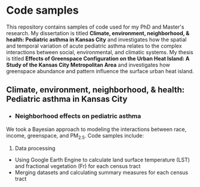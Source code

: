 # Code samples

This repository contains samples of code used for my PhD and Master's research. My dissertation is titled **Climate, environment, neighborhood, & health: Pediatric asthma in Kansas City** and investigates how the spatial and temporal variation of acute pediatric asthma relates to the complex interactions between social, environmental, and climatic systems. My thesis is titled **Effects of Greenspace Configuration on the Urban Heat Island: A Study of the Kansas City Metropolitan Area** and investigates how greenspace abundance and pattern influence the surface urban heat island.

## Climate, environment, neighborhood, & health: Pediatric asthma in Kansas City

- ### Neighborhood effects on pediatric asthma

We took a Bayesian approach to modeling the interactions between race, income, greenspace, and PM<sub>2.5</sub>. Code samples include:

1. Data processing
  - Using Google Earth Engine to calculate land surface temperature (LST) and fractional vegetation (Fr) for each census tract
  - Merging datasets and calculating summary measures for each census tract



